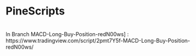 # PineScripts
<br>
In Branch MACD-Long-Buy-Position-redN00ws] : https://www.tradingview.com/script/2pmt7Y5f-MACD-Long-Buy-Position-redN00ws/
